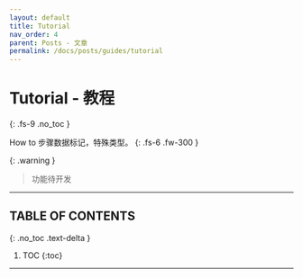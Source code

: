 ```yaml
---
layout: default
title: Tutorial
nav_order: 4
parent: Posts - 文章
permalink: /docs/posts/guides/tutorial
---
```


# Tutorial - 教程
{: .fs-9 .no_toc }

How to 步骤数据标记，特殊类型。
{: .fs-6 .fw-300 }

{: .warning }
> 功能待开发


---

## TABLE OF CONTENTS
{: .no_toc .text-delta }

1. TOC
{:toc}

---
